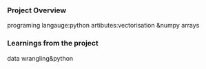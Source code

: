 ### Project Overview

 programing langauge:python
artibutes:vectorisation &numpy arrays


### Learnings from the project

 data wrangling&python


